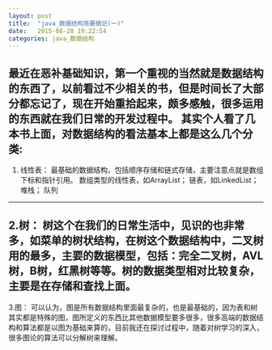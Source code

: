 ```yaml
---
layout: post
title:  "java_数据结构简要摘记(一)"
date:   2015-08-28 19:22:54
categories: java_数据结构
---
```

最近在恶补基础知识，第一个重视的当然就是数据结构的东西了，以前看过不少相关的书，但是时间长了大部分都忘记了，现在开始重拾起来，颇多感触，很多运用的东西就在我们日常的开发过程中。
其实个人看了几本书上面，对数据结构的看法基本上都是这么几个分类:
----
1. 线性表：
最基础的数据结构，包括顺序存储和链式存储，主要注意点就是数组下标和指针引用。
数组类型的线性表，如ArrayList；
链表，如LinkedList；
堆栈；
队列
----
2.树：
树这个在我们的日常生活中，见识的也非常多，如菜单的树状结构，在树这个数据结构中，二叉树用的最多，主要的数据模型，包括：完全二叉树，AVL树，B树，红黑树等等。树的数据类型相对比较复杂，主要是在存储和查找上面。
----
3.图：
可以认为，图是所有数据结构里面最复杂的，也是最基础的，因为表和树其实都是特殊的图，图所定义的东西比其他数据模型要多很多，很多高端的数据结构和算法都是以图为基础来算的，目前我还在探讨过程中，随着对树学习的深入，很多图论的算法可以分解树来理解。
